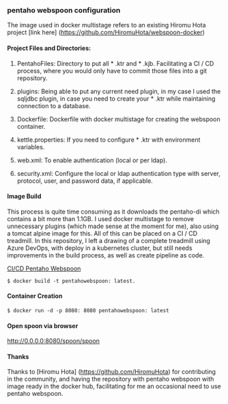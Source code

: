 ### pentaho webspoon configuration

The image used in docker multistage refers to an existing Hiromu Hota project [link here] (https://github.com/HiromuHota/webspoon-docker)

#### Project Files and Directories:
1. PentahoFiles: Directory to put all * .ktr and * .kjb. Facilitating a CI / CD process, where you would only have to commit those files into a git repository.

2. plugins: Being able to put any current need plugin, in my case I used the sqljdbc plugin, in case you need to create your * .ktr while maintaining connection to a database.

3. Dockerfile: Dockerfile with docker multistage for creating the webspoon container.

4. kettle.properties: If you need to configure * .ktr with environment variables.

5. web.xml: To enable authentication (local or per ldap).

6. security.xml: Configure the local or ldap authentication type with server, protocol, user, and password data, if applicable.

#### Image Build
This process is quite time consuming as it downloads the pentaho-di which contains a bit more than 1.1GB. I used docker multistage to remove unnecessary plugins (which made sense at the moment for me), also using a tomcat alpine image for this. All of this can be placed on a CI / CD treadmill. In this repository, I left a drawing of a complete treadmill using Azure DevOps, with deploy in a kubernetes cluster, but still needs improvements in the build process, as well as create pipeline as code.

[CI/CD Pentaho Webspoon](https://drive.google.com/open?id=1pkSvQTz0HjQPEVmRS4FqMPaX_ziOY2hk)
 

```shell
$ docker build -t pentahowebspoon: latest.
```

#### Container Creation
```shell
$ docker run -d -p 8080: 8080 pentahowebspoon: latest
```

#### Open spoon via browser
http://0.0.0.0:8080/spoon/spoon

#### Thanks

Thanks to [Hiromu Hota] (https://github.com/HiromuHota) for contributing in the community, and having the repository with pentaho webspoon with image ready in the docker hub, facilitating for me an occasional need to use pentaho webspoon.